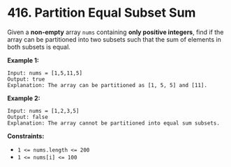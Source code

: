 # 416. Partition Equal Subset Sum

Given a **non-empty** array `nums` containing **only positive integers**, find if the array can be partitioned into two subsets such that the sum of elements in both subsets is equal.

 

**Example 1:**

```
Input: nums = [1,5,11,5]
Output: true
Explanation: The array can be partitioned as [1, 5, 5] and [11].
```

**Example 2:**

```
Input: nums = [1,2,3,5]
Output: false
Explanation: The array cannot be partitioned into equal sum subsets.
```

 

**Constraints:**

- `1 <= nums.length <= 200`
- `1 <= nums[i] <= 100`